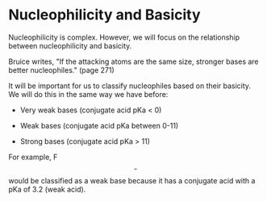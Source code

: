# Nucleophilicity and Basicity

Nucleophilicity is complex.  However, we will focus on the relationship between nucleophilicity and basicity.

Bruice writes, "If the attacking atoms are the same size, stronger bases are better nucleophiles." (page 271)

It will be important for us to classify nucleophiles based on their basicity.  We will do this in the same way we have before:

- Very weak bases (conjugate acid pKa < 0)

- Weak bases (conjugate acid pKa between 0-11)

- Strong bases (conjugate acid pKa > 11)

For example, F$$^-$$ would be classified as a weak base because it has a conjugate acid with a pKa of 3.2 (weak acid).


